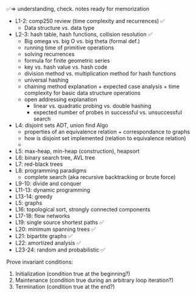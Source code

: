 ✅=> understanding, check. notes ready for memorization

- L1-2: comp250 review (time complexity and recurrences) ✅
	- Data structure vs. data type
- L2-3: hash table, hash functions, collision resolution ✅
	- Big omega vs. big O vs. big theta (formal def.)
	- running time of primitive operations
	- solving recurrences 
	- formula for finite geometric series
	- key vs. hash value vs. hash code
	- division method vs. multiplication method for hash functions
	- universal hashing
	- chaining method explanation + expected case analysis + time complexity for basic data structure operations
	- open addressing explanation 
		+ linear vs. quadratic probing vs. double hashing 
		+ expected number of probes in successful vs. unsuccessful search
- L4: disjoint sets ADT, union find Algo
	- properties of an equivalence relation + correspondance to graphs
	- how is disjoint set implemented (relation to equivalence relation)
	- 
- L5: max-heap, min-heap (construction), heapsort
- L6: binary search tree, AVL tree
- L7: red-black trees
- L8: programming paradigms
	- complete search (aka recursive backtracking or brute force)
- L9-10: divide and conquer
- L11-13: dynamic programming
- L13-14: greedy
- L5: graphs
- L16: topological sort, strongly connected components
- L17-18: flow networks
- L19: single source shortest paths ✅
- L20: minimum spanning trees ✅
- L21: bipartite graphs ✅
- L22: amortized analysis ✅
- L23-24: random and probabilistic ✅

Prove invariant conditions:
1. Initialization (condition true at the beginning?)
2. Maintenance (condition true during an arbitrary loop iteration?)
3. Termination (condition true at the end?)

